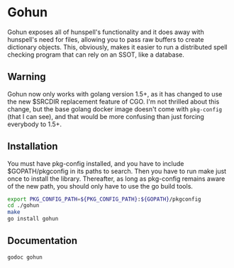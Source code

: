 Gohun
=====
Gohun exposes all of hunspell's functionality and it does away with hunspell's need for files, allowing you to pass raw buffers to create dictionary objects. This, obviously, makes it easier to run a distributed spell checking program that can rely on an SSOT, like a database.

Warning
-------
Gohun now only works with golang version 1.5+, as it has changed to use the new $SRCDIR replacement feature of CGO. I'm not thrilled about this change, but the base golang docker image doesn't come with `pkg-config` (that I can see), and that would be more confusing than just forcing everybody to 1.5+.

Installation
------------
You must have pkg-config installed, and you have to include $GOPATH/pkgconfig in its paths to search.
Then you have to run make just once to install the library. Thereafter, as long as pkg-config remains aware of the new path,
you should only have to use the go build tools.
```sh
export PKG_CONFIG_PATH=${PKG_CONFIG_PATH}:${GOPATH}/pkgconfig
cd ./gohun
make
go install gohun
```

Documentation
--------------
```sh
godoc gohun
```
